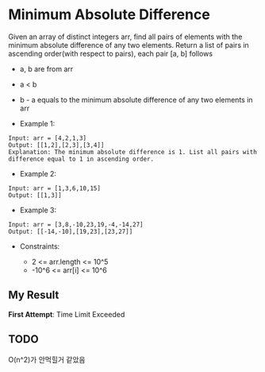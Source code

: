 # Minimum Absolute Difference

Given an array of distinct integers arr, find all pairs of elements with the minimum absolute difference of any two elements. 
Return a list of pairs in ascending order(with respect to pairs), each pair [a, b] follows

- a, b are from arr
- a < b
- b - a equals to the minimum absolute difference of any two elements in arr
 

- Example 1:

```
Input: arr = [4,2,1,3]
Output: [[1,2],[2,3],[3,4]]
Explanation: The minimum absolute difference is 1. List all pairs with difference equal to 1 in ascending order.
```

- Example 2:

```
Input: arr = [1,3,6,10,15]
Output: [[1,3]]
```

- Example 3:

```
Input: arr = [3,8,-10,23,19,-4,-14,27]
Output: [[-14,-10],[19,23],[23,27]]
``` 

- Constraints:

  - 2 <= arr.length <= 10^5
  - -10^6 <= arr[i] <= 10^6
  
## My Result

**First Attempt**: Time Limit Exceeded

## TODO
O(n^2)가 안먹힐거 같았음
